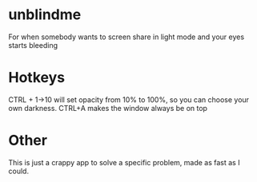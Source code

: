 # unblindme
For when somebody wants to screen share in light mode and your eyes starts bleeding

# Hotkeys

CTRL + 1->10 will set opacity from 10% to 100%, so you can choose your own darkness.
CTRL+A makes the window always be on top

# Other
This is just a crappy app to solve a specific problem, made as fast as I could.
